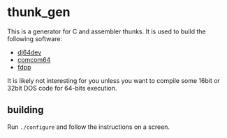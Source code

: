 # thunk_gen

This is a generator for C and assembler thunks.
It is used to build the following software:
- [dj64dev](https://github.com/stsp/dj64dev)
- [comcom64](https://github.com/dosemu2/comcom64)
- [fdpp](https://github.com/dosemu2/fdpp)

It is likely not interesting for you unless you want to compile some
16bit or 32bit DOS code for 64-bits execution.

## building

Run `./configure` and follow the instructions on a screen.

